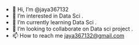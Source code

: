 - 👋 Hi, I’m @jaya367132
- 👀 I’m interested in Data Sci .
- 🌱 I’m currently learning Data Sci .
- 💞️ I’m looking to collaborate on Data sci project .
- 📫 How to reach me jaya367132@gmail.com

<!---
jaya367132/jaya367132 is a ✨ special ✨ repository because its `README.md` (this file) appears on your GitHub profile.
You can click the Preview link to take a look at your changes.
--->
